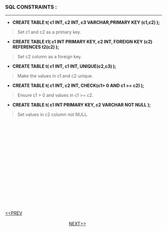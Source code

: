 ### SQL CONSTRAINTS :
---
- **CREATE TABLE t( c1 INT, c2 INT, c3 VARCHAR,PRIMARY KEY (c1,c2) );**
> Set c1 and c2 as a primary key.
- **CREATE TABLE t1( c1 INT PRIMARY KEY, c2 INT, FOREIGN KEY (c2) REFERENCES t2(c2) );**
> Set c2 column as a foreign key.
- **CREATE TABLE t( c1 INT, c1 INT, UNIQUE(c2,c3) );**
> Make the values in c1 and c2 unique.
- **CREATE TABLE t( c1 INT, c2 INT, CHECK(c1> 0 AND c1 >= c2) );**
> Ensure c1 > 0 and values in c1 >= c2.
- **CREATE TABLE t( c1 INT PRIMARY KEY, c2 VARCHAR NOT NULL );**
> Set values in c2 column not NULL.

<br/>
<br/>
<br/>
<br/>
<br/>
<br/>
<br/>
<br/>
<br/>
<br/>
<br/>
<br/>
<br/>
<br/>
<br/>
<br/>

[<<PREV](https://indeshan.github.io/SQL-Cheat-Sheet/ManagingTables) &nbsp;&nbsp;&nbsp;&nbsp;&nbsp;&nbsp;&nbsp;&nbsp;&nbsp;&nbsp;&nbsp;&nbsp;&nbsp;&nbsp;&nbsp;&nbsp;&nbsp;&nbsp;&nbsp;&nbsp;&nbsp;&nbsp;&nbsp;&nbsp;&nbsp;&nbsp;&nbsp;&nbsp;&nbsp;&nbsp;&nbsp;&nbsp;&nbsp;&nbsp;&nbsp;&nbsp;&nbsp;&nbsp;&nbsp;&nbsp;&nbsp;&nbsp;&nbsp;&nbsp;&nbsp;&nbsp;&nbsp;&nbsp;&nbsp;&nbsp;&nbsp;&nbsp;&nbsp;&nbsp;&nbsp;&nbsp;&nbsp;&nbsp;&nbsp;&nbsp;&nbsp;&nbsp;&nbsp;&nbsp;&nbsp;&nbsp;&nbsp;&nbsp;&nbsp;&nbsp;&nbsp;&nbsp;&nbsp;&nbsp;&nbsp;&nbsp;&nbsp;&nbsp;&nbsp;&nbsp;&nbsp;&nbsp;&nbsp;&nbsp;&nbsp;&nbsp;&nbsp;&nbsp;&nbsp;&nbsp;&nbsp;&nbsp;&nbsp;&nbsp;&nbsp;&nbsp;&nbsp;&nbsp;&nbsp;&nbsp;&nbsp;&nbsp;&nbsp;&nbsp;&nbsp;&nbsp;&nbsp;&nbsp;&nbsp;&nbsp;&nbsp;&nbsp;&nbsp;&nbsp;&nbsp;&nbsp;&nbsp;&nbsp;&nbsp;&nbsp;&nbsp;&nbsp;&nbsp;&nbsp;&nbsp;&nbsp;&nbsp;&nbsp;&nbsp;&nbsp;&nbsp;&nbsp;&nbsp;&nbsp;&nbsp;&nbsp;&nbsp;&nbsp;&nbsp;&nbsp;&nbsp;&nbsp;&nbsp;&nbsp;&nbsp;&nbsp;&nbsp;&nbsp;&nbsp;&nbsp;&nbsp;&nbsp;&nbsp;&nbsp;&nbsp;&nbsp;&nbsp;&nbsp;&nbsp;&nbsp;&nbsp;&nbsp;&nbsp;&nbsp;&nbsp;&nbsp;&nbsp;&nbsp;&nbsp;&nbsp;&nbsp;&nbsp;&nbsp;&nbsp;&nbsp;&nbsp;&nbsp;&nbsp;&nbsp;&nbsp;[NEXT>>](https://indeshan.github.io/SQL-Cheat-Sheet/ModifyingData)
